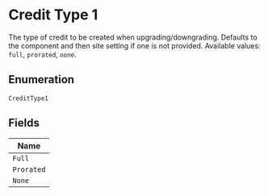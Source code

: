 
# Credit Type 1

The type of credit to be created when upgrading/downgrading. Defaults to the component and then site setting if one is not provided.
Available values: `full`, `prorated`, `none`.

## Enumeration

`CreditType1`

## Fields

| Name |
|  --- |
| `Full` |
| `Prorated` |
| `None` |

